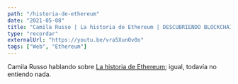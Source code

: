 ```yaml
---
path: "/historia-de-ethereum"
date: "2021-05-08"
title: "Camila Russo | La historia de Ethereum | DESCUBRIENDO BLOCKCHAIN"
type: "recordar"
externalUrl: "https://youtu.be/vra5Xun0v0o"
tags: ["Web", "Ethereum"]
---
```


Camila Russo hablando sobre [La historia de Ethereum](https://youtu.be/vra5Xun0v0o); igual, todavía no entiendo nada.
